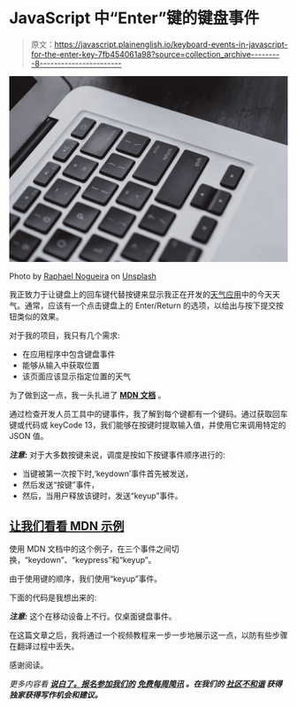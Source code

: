 # JavaScript 中“Enter”键的键盘事件

> 原文：<https://javascript.plainenglish.io/keyboard-events-in-javascript-for-the-enter-key-7fb454061a98?source=collection_archive---------8----------------------->

![](img/cdb6621b90893bf6cd403ee8f842c5f3.png)

Photo by [Raphael Nogueira](https://unsplash.com/@phaelnogueira?utm_source=medium&utm_medium=referral) on [Unsplash](https://unsplash.com?utm_source=medium&utm_medium=referral)

我正致力于让键盘上的回车键代替按键来显示我正在开发的[天气应用](https://lujianna.github.io/weather-app/)中的今天天气。通常，应该有一个点击键盘上的 Enter/Return 的选项，以给出与按下提交按钮类似的效果。

对于我的项目，我只有几个需求:

*   在应用程序中包含键盘事件
*   能够从输入中获取位置
*   该页面应该显示指定位置的天气

为了做到这一点，我一头扎进了 [**MDN 文档**](https://developer.mozilla.org/en-US/docs/Web/API/KeyboardEvent) 。

通过检查开发人员工具中的键事件，我了解到每个键都有一个键码。通过获取回车键或代码或 keyCode 13，我们能够在按键时提取输入值，并使用它来调用特定的 JSON 值。

***注意:*** 对于大多数按键来说，调度是按如下按键事件顺序进行的:

*   当键被第一次按下时,‘keydown’事件首先被发送，
*   然后发送“按键”事件，
*   然后，当用户释放该键时，发送“keyup”事件。

## [**让我们看看 MDN 示例**](https://developer.mozilla.org/en-US/docs/Web/API/KeyboardEvent)

使用 MDN 文档中的这个例子，在三个事件之间切换，“keydown”、“keypress”和“keyup”。

由于使用键的顺序，我们使用“keyup”事件。

下面的代码是我想出来的:

***注意:*** 这个在移动设备上不行。仅桌面键盘事件。

在这篇文章之后，我将通过一个视频教程来一步一步地展示这一点，以防有些步骤在翻译过程中丢失。

感谢阅读。

*更多内容看* [***说白了。报名参加我们的***](http://plainenglish.io/) **[***免费每周简讯***](http://newsletter.plainenglish.io/) *。在我们的* [***社区不和谐***](https://discord.gg/GtDtUAvyhW) *获得独家获得写作机会和建议。***
